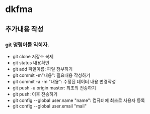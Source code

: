 # dkfma
## 추가내용 작성

### git 명령어를 익히자.



- git clone 저장소 복제
- git status 내용확인
- git add 파일이름: 파일 첨부하기
- git commit -m"내용": 필요내용 작성하기
- git commit -a -m "내용": 수정된 데이터 내용 변경작성
- git push -u origin master: 최초의 전송하기
- git push: 이후 전송하기
- git config --global user.name "name":  컴퓨터에 최초로 사용자 등록 
- git config --global user.email "mail"